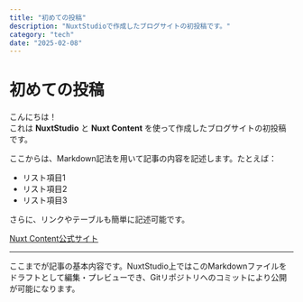 ```yaml
---
title: "初めての投稿"
description: "NuxtStudioで作成したブログサイトの初投稿です。"
category: "tech"
date: "2025-02-08"
---
```


# 初めての投稿

こんにちは！  
これは **NuxtStudio** と **Nuxt Content** を使って作成したブログサイトの初投稿です。

ここからは、Markdown記法を用いて記事の内容を記述します。たとえば：

- リスト項目1
- リスト項目2
- リスト項目3

さらに、リンクやテーブルも簡単に記述可能です。

[Nuxt Content公式サイト](https://content.nuxtjs.org/)

---

ここまでが記事の基本内容です。NuxtStudio上ではこのMarkdownファイルをドラフトとして編集・プレビューでき、Gitリポジトリへのコミットにより公開が可能になります。